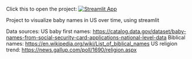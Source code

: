 Click this to open the project: [![Streamlit App](https://static.streamlit.io/badges/streamlit_badge_black_white.svg)](https://share.streamlit.io/puayny/baby_names_viz/main/app.py)

Project to visualize baby names in US over time, using streamlit

Data sources:
US baby first names: https://catalog.data.gov/dataset/baby-names-from-social-security-card-applications-national-level-data
Biblical names: https://en.wikipedia.org/wiki/List_of_biblical_names
US religion trend: https://news.gallup.com/poll/1690/religion.aspx